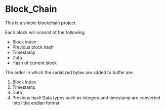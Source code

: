 # Block_Chain
This is a simple blockchain project.

Each block will consist of the following:
- Block index
- Previous block hash
- Timestamp
- Data
- Hash of current block

The order in which the serialized bytes are added to buffer are:
1. Block index
2. Timestamp
3. Data
4. Previous hash
Data types such as integers and timestamp are converted into little endian format 
